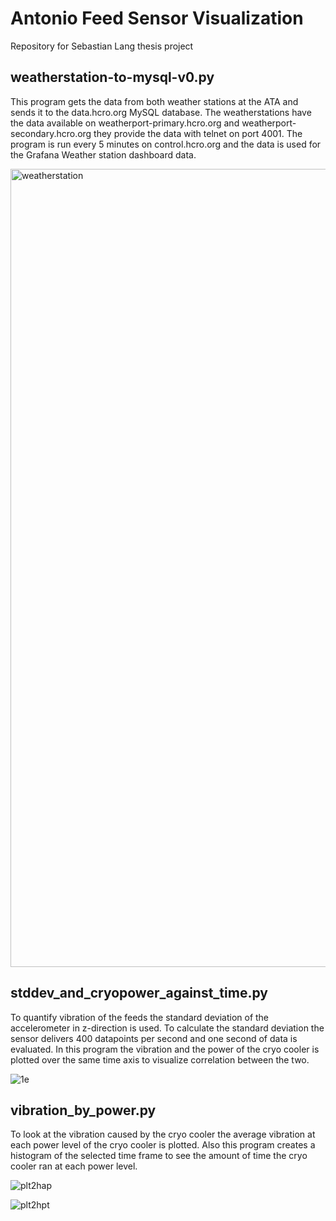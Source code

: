 # Antonio Feed Sensor Visualization

Repository for Sebastian Lang thesis project


## weatherstation-to-mysql-v0.py ## 

This program gets the data from both weather stations at the ATA and sends it to the data.hcro.org MySQL database.
The weatherstations have the data available on weatherport-primary.hcro.org and weatherport-secondary.hcro.org they provide the data with telnet on port 4001.
The program is run every 5 minutes on control.hcro.org and the data is used for the Grafana Weather station dashboard data.

<img width="1277" alt="weatherstation" src="https://user-images.githubusercontent.com/99358159/167199888-34e6822f-09e8-40e9-b511-93febbb649c2.png">

## stddev_and_cryopower_against_time.py ##

To quantify vibration of the feeds the standard deviation of the accelerometer in z-direction is used. To calculate the standard deviation the sensor delivers 400 datapoints per second and one second of data is evaluated.
In this program the vibration and the power of the cryo cooler is plotted over the same time axis to visualize correlation between the two.

![1e](https://user-images.githubusercontent.com/99358159/167219086-3c1aa845-8b8e-47ac-8696-ee72cdb0d57c.png)

## vibration_by_power.py ##

To look at the vibration caused by the cryo cooler the average vibration at each power level of the cryo cooler is plotted. Also this program creates a histogram of the selected time frame to see the amount of time the cryo cooler ran at each power level. 

![plt2hap](https://user-images.githubusercontent.com/99358159/167479902-4204aaee-e7a9-4e1c-927e-bd155ea210f9.png)

![plt2hpt](https://user-images.githubusercontent.com/99358159/167479914-96a6896d-8658-467d-ad2b-174593968688.png)
